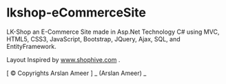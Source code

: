# lkshop-eCommerceSite
LK-Shop an E-Commerce Site made in Asp.Net Technology C# using MVC, HTML5, CSS3, JavaScript, Bootstrap, JQuery, Ajax, SQL, and EntityFramework.

Layout Inspired by www.shophive.com .


[ © Copyrights Arslan Ameer ]
_ (Arslan Ameer) _